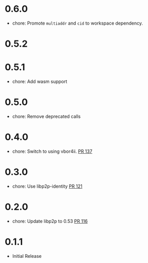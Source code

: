 # 0.6.0
- chore: Promote `multiaddr` and `cid` to workspace dependency.

# 0.5.2

# 0.5.1
- chore: Add wasm support

# 0.5.0
- chore: Remove deprecated calls

# 0.4.0
- chore: Switch to using vbor4ii. [PR 137](https://github.com/dariusc93/rust-ipfs/pull/137)

# 0.3.0
- chore: Use libp2p-identity [PR 121](https://github.com/dariusc93/rust-ipfs/pull/121)

# 0.2.0
- chore: Update libp2p to 0.53 [PR 116]

[PR 116]:  https://github.com/dariusc93/rust-ipfs/pull/116

# 0.1.1
- Initial Release